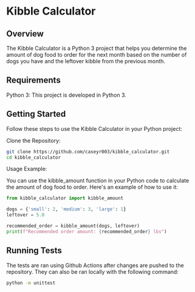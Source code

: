 # Kibble Calculator

## Overview

The Kibble Calculator is a Python 3 project that helps you determine the amount of dog food to order for the next month based on the number of dogs you have and the leftover kibble from the previous month.

## Requirements

Python 3: This project is developed in Python 3.

## Getting Started

Follow these steps to use the Kibble Calculator in your Python project:

Clone the Repository:

```bash
git clone https://github.com/caseyr003/kibble_calculator.git
cd kibble_calculator
```

Usage Example:

You can use the kibble_amount function in your Python code to calculate the amount of dog food to order. Here's an example of how to use it:

```python
from kibble_calculator import kibble_amount

dogs = {'small': 2, 'medium': 3, 'large': 1}
leftover = 5.0

recommended_order = kibble_amount(dogs, leftover)
print(f"Recommended order amount: {recommended_order} lbs")
```

## Running Tests

The tests are ran using Github Actions after changes are pushed to the repository. They can also be ran locally with the following command:

```bash
python -m unittest
```
